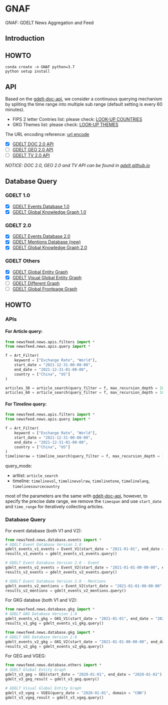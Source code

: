 # GNAF

GNAF: GDELT News Aggregation and Feed

## Introduction


## HOWTO

```shell
conda create -n GNAF python=3.7
python setup install
```

## API

Based on the [gdelt-doc-api](https://github.com/alex9smith/gdelt-doc-api/), we consider a continuous querying mechanism by spliting the time range into multiple sub range (default setting is every 60 minutes).

* FIPS 2 letter Contries list: please check: [LOOK-UP COUNTRIES](http://data.gdeltproject.org/api/v2/guides/LOOKUP-COUNTRIES.TXT)
* GKG Themes list: please check: [LOOK-UP THEMES](http://data.gdeltproject.org/api/v2/guides/LOOKUP-GKGTHEMES.TXT)

The URL encoding reference: [url encode](https://www.eso.org/~ndelmott/url_encode.html)


 - [x] [GDELT DOC 2.0 API](https://blog.gdeltproject.org/gdelt-doc-2-0-api-debuts/)
 - [ ] [GDELT GEO 2.0 API](https://blog.gdeltproject.org/gdelt-geo-2-0-api-debuts)
 - [ ] [GDELT TV 2.0 API](https://blog.gdeltproject.org/gdelt-2-0-television-api-debuts/)
  
*NOTICE: DOC 2.0, GEO 2.0 and TV API can be found in [gdelt.github.io](https://gdelt.github.io/)*

## Database Query

### GDELT 1.0

 - [x] [GDELT Events Database 1.0](http://data.gdeltproject.org/events/index.html)
 - [x] [GDELT Global Knowledge Graph 1.0](http://data.gdeltproject.org/gkg/index.html)

### GDELT 2.0

 - [x] [GDELT Events Database 2.0](https://blog.gdeltproject.org/gdelt-2-0-our-global-world-in-realtime/)
 - [x] [GDELT Mentions Database (new)](https://blog.gdeltproject.org/gdelt-2-0-our-global-world-in-realtime/)
 - [x] [GDELT Global Knowledge Graph 2.0](https://blog.gdeltproject.org/gdelt-2-0-our-global-world-in-realtime/)

### GDELT Others
- [x] [GDELT Global Entity Graph](https://blog.gdeltproject.org/announcing-the-global-entity-graph-geg-and-a-new-11-billion-entity-dataset/)
- [x] [GDELT Visual Global Entity Graph](https://blog.gdeltproject.org/what-googles-cloud-video-ai-sees-watching-decade-of-television-news-the-visual-global-entity-graph-2-0/)
- [ ] [GDELT Different Graph](https://blog.gdeltproject.org/announcing-the-gdelt-global-difference-graph-gdg-planetary-scale-change-detection-for-the-global-news-media/)  
- [ ] [GDELT Global Frontpage Graph](https://blog.gdeltproject.org/announcing-gdelt-global-frontpage-graph-gfg/)

## HOWTO

### APIs

#### For Article query:

```python
from newsfeed.news.apis.filters import * 
from newsfeed.news.apis.query import * 

f = Art_Filter(
    keyword = ["Exchange Rate", "World"],
    start_date = "2021-12-31-00-00-00",
    end_date = "2021-12-31-01-00-00",
    country = ["China", "US"]
)

articles_30 = article_search(query_filter = f, max_recursion_depth = 100, time_range = 30)
articles_60 = article_search(query_filter = f, max_recursion_depth = 100, time_range = 60)
```
#### For Timeline query:

```python
from newsfeed.news.apis.filters import * 
from newsfeed.news.apis.query import * 

f = Art_Filter(
    keyword = ["Exchange Rate", "World"],
    start_date = "2021-12-31-00-00-00",
    end_date = "2021-12-31-01-00-00",
    country = ["China", "US"]
)
timelineraw = timeline_search(query_filter = f, max_recursion_depth = 100, query_mode = "timelinevolraw")
```

query_mode:
* artlist: `article_search`
* timeline: `timelinevol`, `timelinevolraw`, `timelinetone`, `timelinelang`, `timelinesourcecountry`

most of the parameters are the same with [gdelt-doc-api](https://github.com/alex9smith/gdelt-doc-api/), however, to specify the precise date range, we remove the `timespan` and use `start_date` and `time_range` for iteratively collecting articles.


### Database Query

For event database (both V1 and V2):

```python
from newsfeed.news.database.events import *
# GDELT Event Database Version 1.0
gdelt_events_v1_events = Event_V1(start_date = "2021-01-01", end_date = "2021-01-02")
results_v1_events = gdelt_events_v1_events.query()

# GDELT Event Database Version 2.0 - Event
gdelt_events_v2_events = Event_V2(start_date = "2021-01-01-00-00-00", end_date = "2021-01-02-00-00-00")
results_v2_events = gdelt_events_v2_events.query()

# GDELT Event Database Version 2.0 - Mentions
gdelt_events_v2_mentions = Event_V2(start_date = "2021-01-01-00-00-00", end_date = "2021-01-02-00-00-00", table = "mentions")
results_v2_mentions = gdelt_events_v2_mentions.query()

```

For GKG databse (both V1 and V2):

```python
from newsfeed.news.database.gkg import *
# GDELT GKG Database Version 1.0
gdelt_events_v1_gkg = GKG_V1(start_date = "2021-01-01", end_date = "2021-01-02")
results_v1_gkg = gdelt_events_v1_gkg.query()

from newsfeed.news.database.gkg import *
# GDELT GKG Database Version 2.0
gdelt_events_v2_gkg = GKG_V2(start_date = "2021-01-01-00-00-00", end_date = "2021-01-02-00-00-00")
results_v2_gkg = gdelt_events_v2_gkg.query()
```

For GEG and VGEG:

```python
from newsfeed.news.database.others import *
# GDELT Global Entity Graph
gdelt_v3_geg = GEG(start_date = "2020-01-01", end_date = "2020-01-02")
gdelt_v3_geg_result = gdelt_v3_geg.query()

# GDELT Visual Global Entity Graph
gdelt_v3_vgeg = VGEG(query_date = "2020-01-01", domain = "CNN")
gdelt_v3_vgeg_result = gdelt_v3_vgeg.query() 
```
